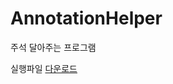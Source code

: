# AnnotationHelper
주석 달아주는 프로그램   
   
실행파일 [다운로드](https://github.com/logg9715/AnnotationHelper/files/12512077/run.zip)


